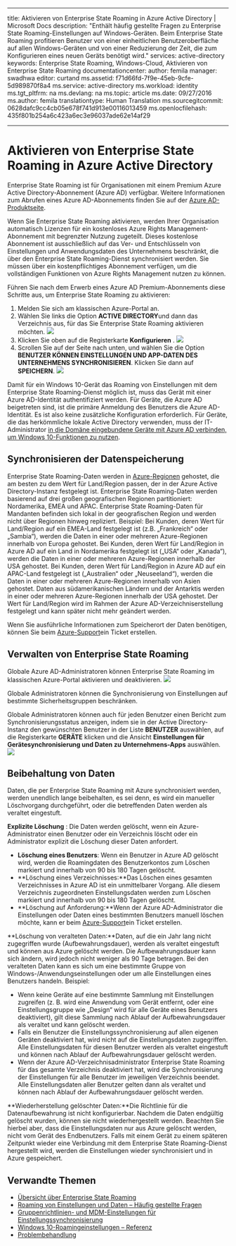 
---
title: Aktivieren von Enterprise State Roaming in Azure Active Directory | Microsoft Docs
description: "Enthält häufig gestellte Fragen zu Enterprise State Roaming-Einstellungen auf Windows-Geräten. Beim Enterprise State Roaming profitieren Benutzer von einer einheitlichen Benutzeroberfläche auf allen Windows-Geräten und von einer Reduzierung der Zeit, die zum Konfigurieren eines neuen Geräts benötigt wird."
services: active-directory
keywords: Enterprise State Roaming, Windows-Cloud, Aktivieren von Enterprise State Roaming
documentationcenter: 
author: femila
manager: swadhwa
editor: curtand
ms.assetid: f71d66fd-7f9e-45eb-9cfe-5d989870f8a4
ms.service: active-directory
ms.workload: identity
ms.tgt_pltfrm: na
ms.devlang: na
ms.topic: article
ms.date: 09/27/2016
ms.author: femila
translationtype: Human Translation
ms.sourcegitcommit: 0628dafc9cc4cb05e678f741d913e00116013459
ms.openlocfilehash: 435f801b254a6c423a6ec3e96037ade62e14af29


---
# <a name="enable-enterprise-state-roaming-in-azure-active-directory"></a>Aktivieren von Enterprise State Roaming in Azure Active Directory
Enterprise State Roaming ist für Organisationen mit einem Premium Azure Active Directory-Abonnement (Azure AD) verfügbar. Weitere Informationen zum Abrufen eines Azure AD-Abonnements finden Sie auf der [Azure AD-Produktseite](https://azure.microsoft.com/services/active-directory).

Wenn Sie Enterprise State Roaming aktivieren, werden Ihrer Organisation automatisch Lizenzen für ein kostenloses Azure Rights Management-Abonnement mit begrenzter Nutzung zugeteilt. Dieses kostenlose Abonnement ist ausschließlich auf das Ver- und Entschlüsseln von Einstellungen und Anwendungsdaten des Unternehmens beschränkt, die über den Enterprise State Roaming-Dienst synchronisiert werden. Sie müssen über ein kostenpflichtiges Abonnement verfügen, um die vollständigen Funktionen von Azure Rights Management nutzen zu können.

Führen Sie nach dem Erwerb eines Azure AD Premium-Abonnements diese Schritte aus, um Enterprise State Roaming zu aktivieren:

1. Melden Sie sich am klassischen Azure-Portal an.
2. Wählen Sie links die Option **ACTIVE DIRECTORY**und dann das Verzeichnis aus, für das Sie Enterprise State Roaming aktivieren möchten.
   ![](./media/active-directory-enterprise-state-roaming/active-directory-enterprise-state-roaming.png)
3. Klicken Sie oben auf die Registerkarte **Konfigurieren** .
   ![](./media/active-directory-enterprise-state-roaming/active-directory-enterprise-state-roaming-configure.png)
4. Scrollen Sie auf der Seite nach unten, und wählen Sie die Option **BENUTZER KÖNNEN EINSTELLUNGEN UND APP-DATEN DES UNTERNEHMENS SYNCHRONISIEREN**. Klicken Sie dann auf **SPEICHERN**.
   ![](./media/active-directory-enterprise-state-roaming/active-directory-enterprise-state-roaming-select-all-sync-settings.png)

Damit für ein Windows 10-Gerät das Roaming von Einstellungen mit dem Enterprise State Roaming-Dienst möglich ist, muss das Gerät mit einer Azure AD-Identität authentifiziert werden. Für Geräte, die Azure AD beigetreten sind, ist die primäre Anmeldung des Benutzers die Azure AD-Identität. Es ist also keine zusätzliche Konfiguration erforderlich. Für Geräte, die das herkömmliche lokale Active Directory verwenden, muss der IT-Administrator [in die Domäne eingebundene Geräte mit Azure AD verbinden, um Windows 10-Funktionen zu nutzen](active-directory-azureadjoin-devices-group-policy.md).

## <a name="sync-data-storage"></a>Synchronisieren der Datenspeicherung
Enterprise State Roaming-Daten werden in [Azure-Regionen](https://azure.microsoft.com/regions/) gehostet, die am besten zu dem Wert für Land/Region passen, der in der Azure Active Directory-Instanz festgelegt ist. Enterprise State Roaming-Daten werden basierend auf drei großen geografischen Regionen partitioniert: Nordamerika, EMEA und APAC. Enterprise State Roaming-Daten für Mandanten befinden sich lokal in der geografischen Region und werden nicht über Regionen hinweg repliziert.  Beispiel: Bei Kunden, deren Wert für Land/Region auf ein EMEA-Land festgelegt ist (z.B. „Frankreich“ oder „Sambia“), werden die Daten in einer oder mehreren Azure-Regionen innerhalb von Europa gehostet.  Bei Kunden, deren Wert für Land/Region in Azure AD auf ein Land in Nordamerika festgelegt ist („USA“ oder „Kanada“), werden die Daten in einer oder mehreren Azure-Regionen innerhalb der USA gehostet.  Bei Kunden, deren Wert für Land/Region in Azure AD auf ein APAC-Land festgelegt ist („Australien“ oder „Neuseeland“), werden die Daten in einer oder mehreren Azure-Regionen innerhalb von Asien gehostet.  Daten aus südamerikanischen Ländern und der Antarktis werden in einer oder mehreren Azure-Regionen innerhalb der USA gehostet.  Der Wert für Land/Region wird im Rahmen der Azure AD-Verzeichniserstellung festgelegt und kann später nicht mehr geändert werden. 

Wenn Sie ausführliche Informationen zum Speicherort der Daten benötigen, können Sie beim [Azure-Support](https://azure.microsoft.com/support/options/)ein Ticket erstellen.

## <a name="manage-enterprise-state-roaming"></a>Verwalten von Enterprise State Roaming
Globale Azure AD-Administratoren können Enterprise State Roaming im klassischen Azure-Portal aktivieren und deaktivieren.
![](./media/active-directory-enterprise-state-roaming/active-directory-enterprise-state-roaming-manage.png)

Globale Administratoren können die Synchronisierung von Einstellungen auf bestimmte Sicherheitsgruppen beschränken.

Globale Administratoren können auch für jeden Benutzer einen Bericht zum Synchronisierungsstatus anzeigen, indem sie in der Active Directory-Instanz den gewünschten Benutzer in der Liste **BENUTZER** auswählen, auf die Registerkarte **GERÄTE** klicken und die Ansicht **Einstellungen für Gerätesynchronisierung und Daten zu Unternehmens-Apps** auswählen.
![](./media/active-directory-enterprise-state-roaming/active-directory-enterprise-state-roaming-device-sync-settings.png)

## <a name="data-retention"></a>Beibehaltung von Daten
Daten, die per Enterprise State Roaming mit Azure synchronisiert werden, werden unendlich lange beibehalten, es sei denn, es wird ein manueller Löschvorgang durchgeführt, oder die betreffenden Daten werden als veraltet eingestuft. 

**Explizite Löschung** : Die Daten werden gelöscht, wenn ein Azure-Administrator einen Benutzer oder ein Verzeichnis löscht oder ein Administrator explizit die Löschung dieser Daten anfordert.

* **Löschung eines Benutzers**: Wenn ein Benutzer in Azure AD gelöscht wird, werden die Roamingdaten des Benutzerkontos zum Löschen markiert und innerhalb von 90 bis 180 Tagen gelöscht. 
* **Löschung eines Verzeichnisses:**Das Löschen eines gesamten Verzeichnisses in Azure AD ist ein unmittelbarer Vorgang. Alle diesem Verzeichnis zugeordneten Einstellungsdaten werden zum Löschen markiert und innerhalb von 90 bis 180 Tagen gelöscht. 
* **Löschung auf Anforderung:**Wenn der Azure AD-Administrator die Einstellungen oder Daten eines bestimmten Benutzers manuell löschen möchte, kann er beim [Azure-Support](https://azure.microsoft.com/support/)ein Ticket erstellen. 

**Löschung von veralteten Daten:**Daten, auf die ein Jahr lang nicht zugegriffen wurde (Aufbewahrungsdauer), werden als veraltet eingestuft und können aus Azure gelöscht werden. Die Aufbewahrungsdauer kann sich ändern, wird jedoch nicht weniger als 90 Tage betragen. Bei den veralteten Daten kann es sich um eine bestimmte Gruppe von Windows-/Anwendungseinstellungen oder um alle Einstellungen eines Benutzers handeln. Beispiel:

* Wenn keine Geräte auf eine bestimmte Sammlung mit Einstellungen zugreifen (z. B. wird eine Anwendung vom Gerät entfernt, oder eine Einstellungsgruppe wie „Design“ wird für alle Geräte eines Benutzers deaktiviert), gilt diese Sammlung nach Ablauf der Aufbewahrungsdauer als veraltet und kann gelöscht werden. 
* Falls ein Benutzer die Einstellungssynchronisierung auf allen eigenen Geräten deaktiviert hat, wird nicht auf die Einstellungsdaten zugegriffen. Alle Einstellungsdaten für diesen Benutzer werden als veraltet eingestuft und können nach Ablauf der Aufbewahrungsdauer gelöscht werden. 
* Wenn der Azure AD-Verzeichnisadministrator Enterprise State Roaming für das gesamte Verzeichnis deaktiviert hat, wird die Synchronisierung der Einstellungen für alle Benutzer im jeweiligen Verzeichnis beendet. Alle Einstellungsdaten aller Benutzer gelten dann als veraltet und können nach Ablauf der Aufbewahrungsdauer gelöscht werden. 

**Wiederherstellung gelöschter Daten:**Die Richtlinie für die Datenaufbewahrung ist nicht konfigurierbar. Nachdem die Daten endgültig gelöscht wurden, können sie nicht wiederhergestellt werden. Beachten Sie hierbei aber, dass die Einstellungsdaten nur aus Azure gelöscht werden, nicht vom Gerät des Endbenutzers. Falls mit einem Gerät zu einem späteren Zeitpunkt wieder eine Verbindung mit dem Enterprise State Roaming-Dienst hergestellt wird, werden die Einstellungen wieder synchronisiert und in Azure gespeichert.

## <a name="related-topics"></a>Verwandte Themen
* [Übersicht über Enterprise State Roaming](active-directory-windows-enterprise-state-roaming-overview.md)
* [Roaming von Einstellungen und Daten – Häufig gestellte Fragen](active-directory-windows-enterprise-state-roaming-faqs.md)
* [Gruppenrichtlinien- und MDM-Einstellungen für Einstellungssynchronisierung](active-directory-windows-enterprise-state-roaming-group-policy-settings.md)
* [Windows 10-Roamingeinstellungen – Referenz](active-directory-windows-enterprise-state-roaming-windows-settings-reference.md)
* [Problembehandlung](active-directory-windows-enterprise-state-roaming-troubleshooting.md)



<!--HONumber=Feb17_HO2-->


